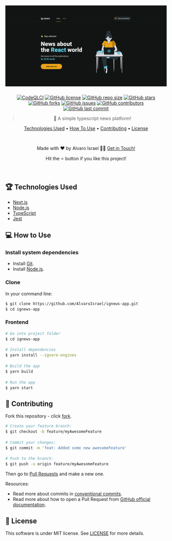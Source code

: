 <h1 align="center">
  <a href="https://ignews-app-fawn.vercel.app">
    <img  alt="IgNewsApp"  src="/public/images/cover.webp" />
  </a>
  <br>
</h1>

<div align="center">

[![CodeQLCI](https://github.com/AlvaroIsrael/ignews-app/actions/workflows/codeql-analysis.yml/badge.svg)](https://github.com/AlvaroIsrael/ignews-app/actions/workflows/codeql-analysis.yml)
[![GitHub license](https://img.shields.io/github/license/AlvaroIsrael/ignews-app)](https://img.shields.io/github/license/AlvaroIsrael/ignews-app)
[![GitHub repo size](https://img.shields.io/github/repo-size/AlvaroIsrael/ignews-app)](https://img.shields.io/github/repo-size/AlvaroIsrael/ignews-app)
[![GitHub stars](https://img.shields.io/github/stars/AlvaroIsrael/ignews-app)](https://img.shields.io/github/stars/AlvaroIsrael/ignews-app)
[![GitHub forks](https://img.shields.io/github/forks/AlvaroIsrael/ignews-app)](https://img.shields.io/github/forks/AlvaroIsrael/ignews-app)
[![GitHub issues](https://img.shields.io/github/issues/AlvaroIsrael/ignews-app)](https://img.shields.io/github/issues/AlvaroIsrael/ignews-app)
[![GitHub contributors](https://img.shields.io/github/contributors/AlvaroIsrael/ignews-app)](https://img.shields.io/github/contributors/AlvaroIsrael/ignews-app)
[![GitHub last commit](https://img.shields.io/github/last-commit/AlvaroIsrael/ignews-app)](https://img.shields.io/github/last-commit/AlvaroIsrael/ignews-app)

> 📰 A simple typescript news platform!

<p>
  <a href="#-technologies-used">Technologies Used</a> •
  <a href="#-how-to-use">How To Use</a> •
  <a href="#-contributing">Contributing</a> •
  <a href="#-license">License</a>
</p>

<br/>

<p>Made with ❤️ by Alvaro Israel 👏🏻 <a href="https://www.linkedin.com/in/alvaroisraeldesenvolvedor/">Get in Touch!</a></p>
<p>Hit the ⭐️ button if you like this project!</p>

</div>

<br/>

## 🏆 Technologies Used

- [Next.js](https://nextjs.org/)
- [Node.js](https://nodejs.org/en/)
- [TypeScript](https://www.typescriptlang.org/)
- [Jest](https://jestjs.io/)

## 💻 How to Use

### **Install system dependencies**

- Install [Git](https://git-scm.com).
- Install [Node.js](https://nodejs.org/en/download/).

### **Clone**

In your command line:

```bash
$ git clone https://github.com/AlvaroIsrael/ignews-app.git
$ cd ignews-app
```

### **Frontend**

```bash
# Go into project folder
$ cd ignews-app

# Install dependencies
$ yarn install --ignore-engines

# Build the app
$ yarn build

# Run the app
$ yarn start
```

## 🤝 Contributing

Fork this repository - click [fork][].

```bash
# Create your feature branch:
$ git checkout -b feature/myAwesomeFeature

# Commit your changes:
$ git commit -m 'feat: Added some new awesomeFeature'

# Push to the branch:
$ git push -u origin feature/myAwesomeFeature
```

Then go to [Pull Requests][] and make a new one.

Resources:

- Read more about commits in [conventional commits][].
- Read more about how to open a Pull Request from [GitHub official documentation][].

[fork]: https://github.com/AlvaroIsrael/ignews-app/fork

[Pull Requests]: https://github.com/AlvaroIsrael/ignews-app/pulls

[conventional commits]: https://www.conventionalcommits.org/en/v1.0.0/

[GitHub official documentation]: https://docs.github.com/en/github/collaborating-with-pull-requests/proposing-changes-to-your-work-with-pull-requests/creating-a-pull-request

## 📝 License

This software is under MIT license. See [LICENSE](LICENSE.md) for more details.
